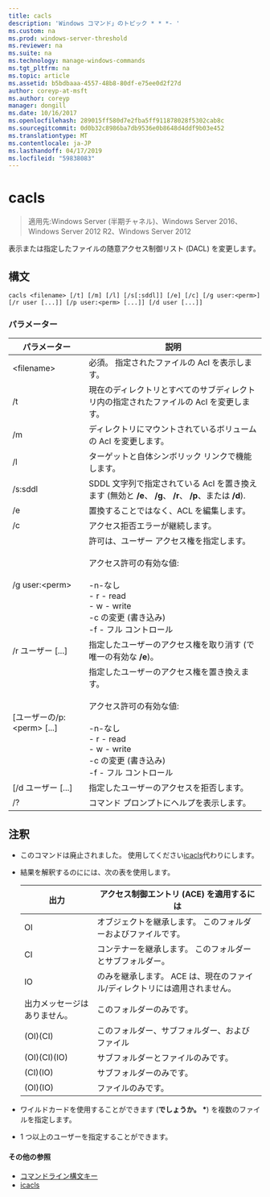 ```yaml
---
title: cacls
description: 'Windows コマンド」のトピック * * *- '
ms.custom: na
ms.prod: windows-server-threshold
ms.reviewer: na
ms.suite: na
ms.technology: manage-windows-commands
ms.tgt_pltfrm: na
ms.topic: article
ms.assetid: b5bdbaaa-4557-48b8-80df-e75ee0d2f27d
author: coreyp-at-msft
ms.author: coreyp
manager: dongill
ms.date: 10/16/2017
ms.openlocfilehash: 289015ff580d7e2fba5ff911878028f5302cab8c
ms.sourcegitcommit: 0d0b32c8986ba7db9536e0b8648d4ddf9b03e452
ms.translationtype: MT
ms.contentlocale: ja-JP
ms.lasthandoff: 04/17/2019
ms.locfileid: "59838083"
---
```

# <a name="cacls"></a>cacls

>適用先:Windows Server (半期チャネル)、Windows Server 2016、Windows Server 2012 R2、Windows Server 2012

表示または指定したファイルの随意アクセス制御リスト (DACL) を変更します。  
## <a name="syntax"></a>構文  
```  
cacls <filename> [/t] [/m] [/l] [/s[:sddl]] [/e] [/c] [/g user:<perm>] [/r user [...]] [/p user:<perm> [...]] [/d user [...]]  
```  
### <a name="parameters"></a>パラメーター  
|パラメーター|説明|  
|-------|--------|  
|\<filename\>|必須。 指定されたファイルの Acl を表示します。|  
|/t|現在のディレクトリとすべてのサブディレクトリ内の指定されたファイルの Acl を変更します。|  
|/m|ディレクトリにマウントされているボリュームの Acl を変更します。|  
|/l|ターゲットと自体シンボリック リンクで機能します。|  
|/s:sddl|SDDL 文字列で指定されている Acl を置き換えます (無効と **/e**、 **/g**、 **/r**、 **/p**、または **/d**).|  
|/e|置換することではなく、ACL を編集します。|  
|/c|アクセス拒否エラーが継続します。|  
|/g user:\<perm\>|許可は、ユーザー アクセス権を指定します。<br /><br />アクセス許可の有効な値:<br /><br />-n-なし<br />-   r - read<br />-   w - write<br />-c の変更 (書き込み)<br />-f - フル コントロール|  
|/r ユーザー [...]|指定したユーザーのアクセス権を取り消す (で唯一の有効な **/e**)。|  
|[ユーザーの/p:\<perm\> [...]|指定したユーザーのアクセス権を置き換えます。<br /><br />アクセス許可の有効な値:<br /><br />-n-なし<br />-   r - read<br />-   w - write<br />-c の変更 (書き込み)<br />-f - フル コントロール|  
|[/d ユーザー [...]|指定したユーザーのアクセスを拒否します。|  
|/?|コマンド プロンプトにヘルプを表示します。|  
## <a name="remarks"></a>注釈  
-   このコマンドは廃止されました。 使用してください[icacls](icacls.md)代わりにします。  
-   結果を解釈するのにには、次の表を使用します。  

    |出力|アクセス制御エントリ (ACE) を適用するには|  
    |-----|----------------------|  
    |OI|オブジェクトを継承します。 このフォルダーおよびファイルです。|  
    |CI|コンテナーを継承します。 このフォルダーとサブフォルダー。|  
    |IO|のみを継承します。 ACE は、現在のファイル/ディレクトリには適用されません。|  
    |出力メッセージはありません。|このフォルダーのみです。|  
    |(OI)(CI)|このフォルダー、サブフォルダー、およびファイル|  
    |(OI)(CI)(IO)|サブフォルダーとファイルのみです。|  
    |(CI)(IO)|サブフォルダーのみです。|  
    |(OI)(IO)|ファイルのみです。|  

-   ワイルドカードを使用することができます (**でしょうか。** **\***) を複数のファイルを指定します。  
-   1 つ以上のユーザーを指定することができます。  

#### <a name="additional-references"></a>その他の参照  
-   [コマンドライン構文キー](command-line-syntax-key.md)   
-   [icacls](icacls.md)  
